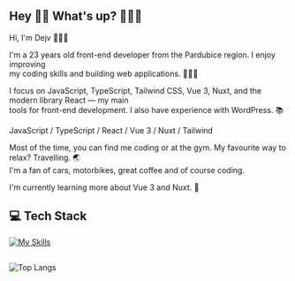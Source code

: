 ## Hey 👋🏻 What's up? 👨🏻‍💻
Hi, I'm Dejv 👨🏻‍💻<br>

I'm a 23 years old front-end developer from the Pardubice region. I enjoy improving <br> 
my coding skills and building web applications. 🙋🏻‍♂️

I focus on JavaScript, TypeScript, Tailwind CSS, Vue 3, Nuxt, and the modern library React — my main <br> 
tools for front-end development. I also have experience with WordPress. 📚

JavaScript / TypeScript / React / Vue 3 / Nuxt / Tailwind

Most of the time, you can find me coding or at the gym. My favourite way to relax? Travelling. 🌏 <br>
I'm a fan of cars, motorbikes, great coffee and of course coding.

I'm currently learning more about Vue 3 and Nuxt. 🌱

## 💻 Tech Stack 
[![My Skills](https://skillicons.dev/icons?i=javascript,typescript,react,redux,vue,nuxt,pinia,tailwindcss,sass,git,gitlab,vscode)](https://skillicons.dev)

<!-- ## 🌐 My Socials
<a href="https://instagram.com/dejvcodes" target="_blank"><img align="center" src="https://raw.githubusercontent.com/rahuldkjain/github-profile-readme-generator/master/src/images/icons/Social/instagram.svg" alt="https://www.instagram.com/iam_dejv_k" height="32" width="42" /></a>
<a href="https://www.linkedin.com/in/david-kalmus-5b6b99299/" target="blank"><img align="center" src="https://raw.githubusercontent.com/rahuldkjain/github-profile-readme-generator/master/src/images/icons/Social/linked-in-alt.svg" alt="https://www.linkedin.com/in/david-kalmus-5b6b99299/" height="32" width="42" /></a> -->
##

![Top Langs](https://github-readme-stats.vercel.app/api/top-langs/?username=DejvCodes&layout=compact&title_color=fff&text_color=ffff&bg_color=161b22&hide_border=true&locale=en&custom_title=Top%20%Languages&langs_count=10)

<!--
**DejvCodes/DejvCodes** is a ✨ _special_ ✨ repository because its `README.md` (this file) appears on your GitHub profile.

Here are some ideas to get you started:

- 🔭 I’m currently working on ...
- 🌱 I’m currently learning ...
- 👯 I’m looking to collaborate on ...
- 🤔 I’m looking for help with ...
- 💬 Ask me about ...
- 📫 How to reach me: ...
- 😄 Pronouns: ...
- ⚡ Fun fact: ...
-->
